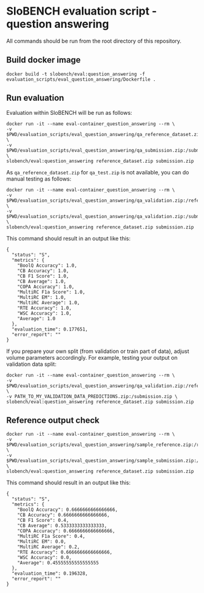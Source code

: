 # SloBENCH evaluation script - question answering

All commands should be run from the root directory of this repository.

## Build docker image 
```
docker build -t slobench/eval:question_answering -f evaluation_scripts/eval_question_answering/Dockerfile .
```

## Run evaluation 

Evaluation within SloBENCH will be run as follows:

```
docker run -it --name eval-container_question_answering --rm \
-v $PWD/evaluation_scripts/eval_question_answering/qa_reference_dataset.zip:/reference_dataset.zip \
-v $PWD/evaluation_scripts/eval_question_answering/qa_submission.zip:/submission.zip \
slobench/eval:question_answering reference_dataset.zip submission.zip
```

As `qa_reference_dataset.zip` for `qa_test.zip` is not available, you can do manual testing as follows:


```
docker run -it --name eval-container_question_answering --rm \
-v $PWD/evaluation_scripts/eval_question_answering/qa_validation.zip:/reference_dataset.zip \
-v $PWD/evaluation_scripts/eval_question_answering/qa_validation.zip:/submission.zip \
slobench/eval:question_answering reference_dataset.zip submission.zip
```

This command should result in an output like this:


```
{
  "status": "S",
  "metrics": {
    "BoolQ Accuracy": 1.0,
    "CB Accuracy": 1.0,
    "CB F1 Score": 1.0,
    "CB Average": 1.0,
    "COPA Accuracy": 1.0,
    "MultiRC F1a Score": 1.0,
    "MultiRC EM": 1.0,
    "MultiRC Average": 1.0,
    "RTE Accuracy": 1.0,
    "WSC Accuracy": 1.0,
    "Average": 1.0
  },
  "evaluation_time": 0.177651,
  "error_report": ""
}
```

If you prepare your own split (from validation or train part of data), adjust volume parameters accordingly. For example, testing your output on validation data split: 

```
docker run -it --name eval-container_question_answering --rm \
-v $PWD/evaluation_scripts/eval_question_answering/qa_validation.zip:/reference_dataset.zip \
-v PATH_TO_MY_VALIDATION_DATA_PREDICTIONS.zip:/submission.zip \
slobench/eval:question_answering reference_dataset.zip submission.zip
```

## Reference output check

```
docker run -it --name eval-container_question_answering --rm \
-v $PWD/evaluation_scripts/eval_question_answering/sample_reference.zip:/reference_dataset.zip \
-v $PWD/evaluation_scripts/eval_question_answering/sample_submission.zip:/submission.zip \
slobench/eval:question_answering reference_dataset.zip submission.zip
```

This command should result in an output like this:


```
{
  "status": "S",
  "metrics": {
    "BoolQ Accuracy": 0.6666666666666666,
    "CB Accuracy": 0.6666666666666666,
    "CB F1 Score": 0.4,
    "CB Average": 0.5333333333333333,
    "COPA Accuracy": 0.6666666666666666,
    "MultiRC F1a Score": 0.4,
    "MultiRC EM": 0.0,
    "MultiRC Average": 0.2,
    "RTE Accuracy": 0.6666666666666666,
    "WSC Accuracy": 0.0,
    "Average": 0.45555555555555555
  },
  "evaluation_time": 0.196328,
  "error_report": ""
}
```